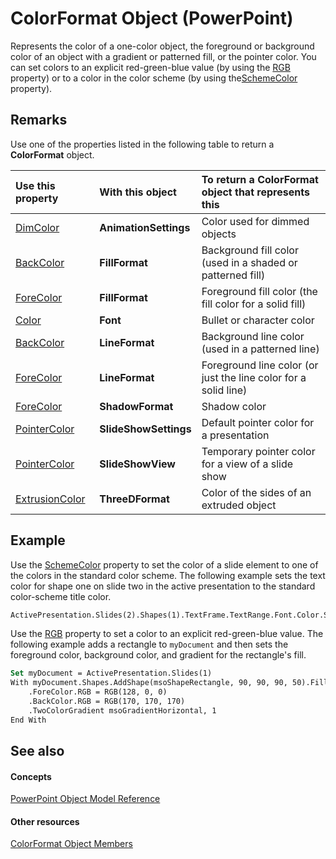 
# ColorFormat Object (PowerPoint)

Represents the color of a one-color object, the foreground or background color of an object with a gradient or patterned fill, or the pointer color. You can set colors to an explicit red-green-blue value (by using the [RGB](5bb68052-5931-2096-277c-fb44c76b37eb.md) property) or to a color in the color scheme (by using the[SchemeColor](4c62e7a7-ce53-c93e-9ec5-b299a18f5bf7.md) property).


## Remarks

Use one of the properties listed in the following table to return a  **ColorFormat** object.



|**Use this property**|**With this object**|**To return a ColorFormat object that represents this**|
|:-----|:-----|:-----|
|[DimColor](574c24b0-45af-2e7c-6fd5-bfc17f552c83.md)|**AnimationSettings**|Color used for dimmed objects|
|[BackColor](d78fa88b-578d-f469-f2e1-7564ebc91f8d.md)|**FillFormat**|Background fill color (used in a shaded or patterned fill)|
|[ForeColor](3dc07a0f-d0bc-52c8-e06a-dd0315151742.md)|**FillFormat**|Foreground fill color (the fill color for a solid fill)|
|[Color](461d3fdc-5097-ceca-76f6-81d924f8a7b7.md)|**Font**|Bullet or character color|
|[BackColor](5c8e915a-6fb6-92b1-1d49-a74ee3a3e06d.md)|**LineFormat**|Background line color (used in a patterned line)|
|[ForeColor](0b022f2e-d546-2d56-13ae-1040682ee9d0.md)|**LineFormat**|Foreground line color (or just the line color for a solid line)|
|[ForeColor](8547b2b0-d9ba-41ce-9f13-659a8727cbdb.md)|**ShadowFormat**|Shadow color|
|[PointerColor](530072d6-3a2d-8236-b4ac-3ede8823e95a.md)|**SlideShowSettings**|Default pointer color for a presentation|
|[PointerColor](29f4c5e0-0927-1dbb-7bc9-b147ae38ff88.md)|**SlideShowView**|Temporary pointer color for a view of a slide show|
|[ExtrusionColor](70d290bd-84e6-8a24-0c87-3a9b10ae4282.md)|**ThreeDFormat**|Color of the sides of an extruded object|

## Example

Use the [SchemeColor](4c62e7a7-ce53-c93e-9ec5-b299a18f5bf7.md) property to set the color of a slide element to one of the colors in the standard color scheme. The following example sets the text color for shape one on slide two in the active presentation to the standard color-scheme title color.


```vb
ActivePresentation.Slides(2).Shapes(1).TextFrame.TextRange.Font.Color.SchemeColor = ppTitle
```

Use the [RGB](5bb68052-5931-2096-277c-fb44c76b37eb.md) property to set a color to an explicit red-green-blue value. The following example adds a rectangle to `myDocument` and then sets the foreground color, background color, and gradient for the rectangle's fill.




```vb
Set myDocument = ActivePresentation.Slides(1) 
With myDocument.Shapes.AddShape(msoShapeRectangle, 90, 90, 90, 50).Fill 
    .ForeColor.RGB = RGB(128, 0, 0) 
    .BackColor.RGB = RGB(170, 170, 170) 
    .TwoColorGradient msoGradientHorizontal, 1 
End With
```


## See also


#### Concepts


[PowerPoint Object Model Reference](00acd64a-5896-0459-39af-98df2849849e.md)
#### Other resources


[ColorFormat Object Members](617726dd-04f7-64c8-9469-2fed3935e7b3.md)
